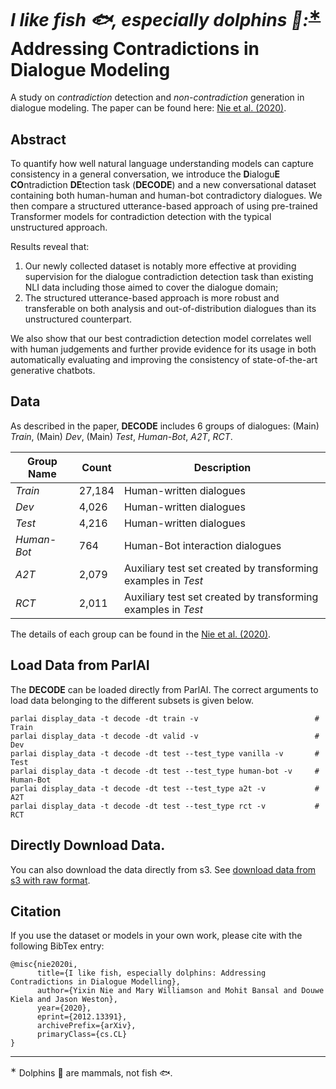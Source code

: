 # *I like fish <span>&#x1F41F;</span>, especially dolphins <span>&#x1F42C;</span>:*<sup>[∗](#dolphion)</sup> Addressing Contradictions in Dialogue Modeling

A study on *contradiction* detection and *non-contradiction* generation in dialogue modeling.
The paper can be found here: [Nie et al. (2020)](https://arxiv.org/abs/2012.13391).

## Abstract

To quantify how well natural language understanding models can capture consistency in a general conversation, we introduce the **D**ialogu**E** **CO**ntradiction **DE**tection task (**DECODE**) and a new conversational dataset containing both human-human and human-bot contradictory dialogues. We then compare a structured utterance-based approach of using pre-trained Transformer models for contradiction detection with the typical unstructured approach.

Results reveal that:
<ol>
<li>Our newly collected dataset is notably more effective at providing supervision for the dialogue contradiction detection task than existing NLI data including those aimed to cover the dialogue domain;</li>
<li>The structured utterance-based approach is more robust and transferable on both analysis and out-of-distribution dialogues than its unstructured counterpart.</li>
</ol>

We also show that our best contradiction detection model correlates well with human judgements and further provide evidence for its usage in both automatically evaluating and improving the consistency of state-of-the-art generative chatbots.

## Data
As described in the paper, **DECODE** includes 6 groups of dialogues: (Main) *Train*, (Main) *Dev*, (Main) *Test*, *Human-Bot*, *A2T*, *RCT*.

| Group Name    | Count         | Description  |
| ------------- |---------------| -------------|
| *Train*       | 27,184     | Human-written dialogues |
| *Dev*         | 4,026      | Human-written dialogues |
| *Test*        | 4,216      | Human-written dialogues |
| *Human-Bot*   | 764        | Human-Bot interaction dialogues |
| *A2T*         | 2,079      | Auxiliary test set created by transforming examples in *Test* |
| *RCT*         | 2,011      | Auxiliary test set created by transforming examples in *Test* |

The details of each group can be found in the [Nie et al. (2020)](https://arxiv.org/abs/2012.13391).

## Load Data from ParlAI
The **DECODE** can be loaded directly from ParlAI. The correct arguments to load data belonging to the different subsets is given below.
```
parlai display_data -t decode -dt train -v                          # Train
parlai display_data -t decode -dt valid -v                          # Dev
parlai display_data -t decode -dt test --test_type vanilla -v       # Test
parlai display_data -t decode -dt test --test_type human-bot -v     # Human-Bot
parlai display_data -t decode -dt test --test_type a2t -v           # A2T
parlai display_data -t decode -dt test --test_type rct -v           # RCT
```

## Directly Download Data.
You can also download the data directly from s3.
See [download data from s3 with raw format](https://github.com/facebookresearch/ParlAI/blob/master/projects/contradiction/download_with_raw_format.md).

## Citation
If you use the dataset or models in your own work, please cite with the following BibTex entry:
```
@misc{nie2020i,
      title={I like fish, especially dolphins: Addressing Contradictions in Dialogue Modelling},
      author={Yixin Nie and Mary Williamson and Mohit Bansal and Douwe Kiela and Jason Weston},
      year={2020},
      eprint={2012.13391},
      archivePrefix={arXiv},
      primaryClass={cs.CL}
}
```

_________________
<a name="dolphion"><sup>∗</sup></a> Dolphins <span>&#x1F42C;</span> are mammals, not fish <span>&#x1F41F;</span>.
